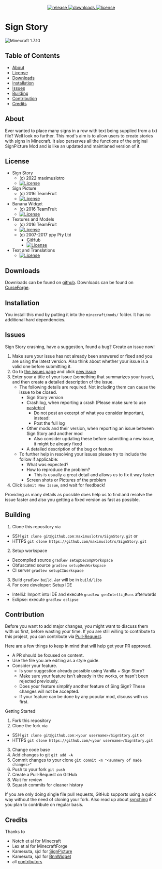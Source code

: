 <p align="center">
  <a href="https://github.com/maximuslotro/SignStory/releases" target="_blank">
    <img alt="release" src="https://img.shields.io/github/v/release/maximuslotro/SignStory?color=56bcd3" />
  </a>
  <a href="https://github.com/maximuslotro/SignStory/releases" target="_blank">
    <img alt="downloads" src="https://img.shields.io/github/downloads/maximuslotro/SignStory/total?color=56bcd3" />
  </a>
  <a href="https://github.com/maximuslotro/SignStory/main/LICENSE.md" target="_blank">
    <img alt="license" src="https://img.shields.io/badge/License-LGPLv3-blue.svg?style=flat" />
  </a>
</p>

# Sign Story
![Minecraft 1.7.10](https://img.shields.io/badge/Minecraft-1.7.10-green.svg?style=flat)

## Table of Contents

* [About](#about)
* [License](#license)
* [Downloads](#downloads)
* [Installation](#installation)
* [Issues](#issues)
* [Building](#building)
* [Contribution](#contribution)
* [Credits](#credits)

## About

Ever wanted to place many signs in a row with text being supplied from a txt file? Well look no further. This mod's aim is to allow users to create stories with signs in Minecraft. It also perserves all the functions of the original SignPicture Mod and is like an updated and maintianed version of it.

## License
* Sign Story
  - (c) 2022 maximuslotro
  - [![License](https://img.shields.io/badge/License-LGPLv3-blue.svg?style=flat)](https://raw.githubusercontent.com/maximuslotro/SignStory/main/LICENSE.md)
* Sign Picture
  - (c) 2016 TeamFruit
  - [![License](https://img.shields.io/badge/License-LGPLv3-blue.svg?style=flat)](https://raw.githubusercontent.com/Team-Fruit/SignPicture/master/LICENSE.md)
* Banana Widget
  - (c) 2016 TeamFruit
  - [![License](https://img.shields.io/badge/license-MIT-blue.svg?style=flat)](https://opensource.org/licenses/mit-license.php)
* Textures and Models
  - (c) 2016 TeamFruit
  - [![License](https://img.shields.io/badge/License-CC%20BY--NC--SA%204.0-yellow.svg?style=flat)](https://creativecommons.org/licenses/by-nc-sa/4.0/legalcode)
  - (c) 2007-2017 ppy Pty Ltd
    - [GitHub](https://github.com/ppy/osu-resources)
    - [![License](https://img.shields.io/badge/License-CC%20BY--NC--SA%204.0-yellow.svg?style=flat)](https://github.com/ppy/osu-resources/blob/master/LICENCE.md)
* Text and Translations
  - [![License](https://img.shields.io/badge/License-No%20Restriction-green.svg?style=flat)](https://creativecommons.org/publicdomain/zero/1.0/)

## Downloads

Downloads can be found on [github](https://github.com/maximuslotr/SignStory/releases).
Downloads can be found on [CurseForge](https://www.curseforge.com/minecraft/mc-mods/signstory/files).

## Installation

You install this mod by putting it into the `minecraft/mods/` folder. It has no additional hard dependencies.

## Issues

Sign Story crashing, have a suggestion, found a bug?  Create an issue now!

1. Make sure your issue has not already been answered or fixed and you are using the latest version. Also think about whether your issue is a valid one before submitting it.
2. Go to [the issues page](https://github.com/maximuslotro/SignStory/issues) and click [new issue](https://github.com/maximuslotro/SignStory/issues/new)
3. Enter your a title of your issue (something that summarizes your issue), and then create a detailed description of the issue.
    * The following details are required. Not including them can cause the issue to be closed.
        * Sign Story version
        * Crash log, when reporting a crash (Please make sure to use [pastebin](http://pastebin.com/))
            * Do not post an excerpt of what you consider important, instead:
            * Post the full log
        * Other mods and their version, when reporting an issue between Sign Story and another mod
            * Also consider updating these before submitting a new issue, it might be already fixed
        * A detailed description of the bug or feature
    * To further help in resolving your issues please try to include the follow if applicable:
        * What was expected?
        * How to reproduce the problem?
            * This is usually a great detail and allows us to fix it way faster
        * Screen shots or Pictures of the problem
5. Click `Submit New Issue`, and wait for feedback!

Providing as many details as possible does help us to find and resolve the issue faster and also you getting a fixed version as fast as possible.

## Building

1. Clone this repository via
  - SSH `git clone git@github.com:maximuslotro/SignStory.git` or
  - HTTPS `git clone https://github.com/maximuslotro/SignStory.git`
2. Setup workspace
  - Decompiled source `gradlew setupDecompWorkspace`
  - Obfuscated source `gradlew setupDevWorkspace`
  - CI server `gradlew setupCIWorkspace`
3. Build `gradlew build`. Jar will be in `build/libs`
4. For core developer: Setup IDE
  - IntelliJ: Import into IDE and execute `gradlew genIntellijRuns` afterwards
  - Eclipse: execute `gradlew eclipse`

## Contribution

Before you want to add major changes, you might want to discuss them with us first, before wasting your time.
If you are still willing to contribute to this project, you can contribute via [Pull-Request](https://help.github.com/articles/creating-a-pull-request).

Here are a few things to keep in mind that will help get your PR approved.

* A PR should be focused on content.
* Use the file you are editing as a style guide.
* Consider your feature.
  - Is your suggestion already possible using Vanilla + Sign Story?
  - Make sure your feature isn't already in the works, or hasn't been rejected previously.
  - Does your feature simplify another feature of Sing Sign? These changes will not be accepted.
  - If your feature can be done by any popular mod, discuss with us first.

Getting Started

1. Fork this repository
2. Clone the fork via
  * SSH `git clone git@github.com:<your username>/SignStory.git` or
  * HTTPS `git clone https://github.com/<your username>/SignStory.git`
3. Change code base
4. Add changes to git `git add -A`
5. Commit changes to your clone `git commit -m "<summery of made changes>"`
6. Push to your fork `git push`
7. Create a Pull-Request on GitHub
8. Wait for review
9. Squash commits for cleaner history

If you are only doing single file pull requests, GitHub supports using a quick way without the need of cloning your fork. Also read up about [synching](https://help.github.com/articles/syncing-a-fork) if you plan to contribute on regular basis.

## Credits

Thanks to

* Notch et al for Minecraft
* Lex et al for MinecraftForge
* Kamesuta, sjcl for [SignPicture](https://github.com/Team-Fruit/SignPicture)
* Kamesuta, sjcl for [BnnWidget](https://github.com/Team-Fruit/BnnWidget/tree/351ee3e321502b7c51e60bdbbdb1a523299a78f1)
* all [contributors](https://github.com/maximuslotro/SignStory/graphs/contributors)
